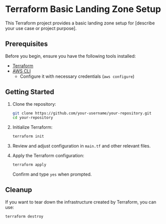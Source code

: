 # Terraform Basic Landing Zone Setup

This Terraform project provides a basic landing zone setup for [describe your use case or project purpose].

## Prerequisites

Before you begin, ensure you have the following tools installed:

- [Terraform](https://www.terraform.io/)
- [AWS CLI](https://aws.amazon.com/cli/)
  - Configure it with necessary credentials (`aws configure`)

## Getting Started

1. Clone the repository:

    ```bash
    git clone https://github.com/your-username/your-repository.git
    cd your-repository
    ```

2. Initialize Terraform:

    ```bash
    terraform init
    ```

3. Review and adjust configuration in `main.tf` and other relevant files.

4. Apply the Terraform configuration:

    ```bash
    terraform apply
    ```

   Confirm and type `yes` when prompted.

## Cleanup

If you want to tear down the infrastructure created by Terraform, you can use:

```bash
terraform destroy
